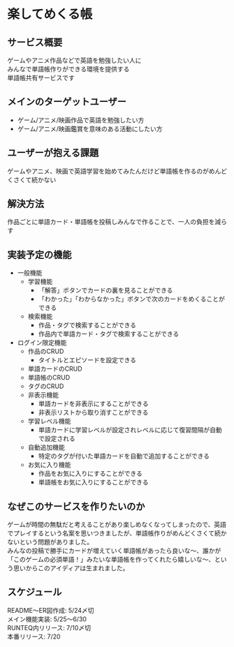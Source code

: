 # 楽してめくる帳
## サービス概要

ゲームやアニメ作品などで英語を勉強したい人に  
みんなで単語帳作りができる環境を提供する  
単語帳共有サービスです

## メインのターゲットユーザー

- ゲーム/アニメ/映画作品で英語を勉強したい方
- ゲーム/アニメ/映画鑑賞を意味のある活動にしたい方

## ユーザーが抱える課題

ゲームやアニメ、映画で英語学習を始めてみたんだけど単語帳を作るのがめんどくさくて続かない

## 解決方法

作品ごとに単語カード・単語帳を投稿しみんなで作ることで、一人の負担を減らす

## 実装予定の機能

- 一般機能
  - 学習機能
    - 「解答」ボタンでカードの裏を見ることができる
    - 「わかった」「わからなかった」ボタンで次のカードをめくることができる
  - 検索機能
    - 作品・タグで検索することができる
    - 作品内で単語カード・タグで検索することができる
- ログイン限定機能
  - 作品のCRUD
    - タイトルとエピソードを設定できる
  - 単語カードのCRUD
  - 単語帳のCRUD
  - タグのCRUD
  - 非表示機能
    - 単語カードを非表示にすることができる
    - 非表示リストから取り消すことができる
  - 学習レベル機能
    - 単語カードに学習レベルが設定されレベルに応じて復習間隔が自動で設定される
  - 自動追加機能
    - 特定のタグが付いた単語カードを自動で追加することができる
  - お気に入り機能
    - 作品をお気に入りにすることができる
    - 単語帳をお気に入りにすることができる

## なぜこのサービスを作りたいのか

ゲームが時間の無駄だと考えることがあり楽しめなくなってしまったので、英語でプレイするという名案を思いつきましたが、単語帳作りがめんどくさくて続かないという問題がありました。  
みんなの投稿で勝手にカードが増えていく単語帳があったら良いな〜、誰かが「このゲームの必須単語！」みたいな単語帳を作ってくれたら嬉しいな〜、という思いからこのアイディアは生まれました。

## スケジュール

README〜ER図作成: 5/24〆切  
メイン機能実装: 5/25〜6/30  
RUNTEQ内リリース: 7/10〆切  
本番リリース: 7/20
